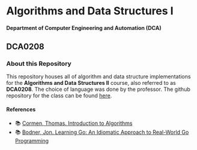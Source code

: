 
# Algorithms and Data Structures I 
#### Department of Computer Engineering and Automation (DCA)
## DCA0208
### About this Repository

This repository houses all of algorithm and data structure implementations for the **Algorithms and Data Structures II** course, also referred to as **DCA0208**. The choice of language was done by the professor. The github repository for the class can be found [here](https://github.com/eduardolfalcao/edi).

#### References

- :books: [Cormen, Thomas. Introduction to Algorithms](https://a.co/d/iDnwv7V)
- :books: [Bodner, Jon. Learning Go: An Idiomatic Approach to Real-World Go Programming](https://a.co/d/jgRAIZ7)
